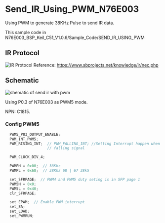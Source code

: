 # Send_IR_Using_PWM_N76E003
Using PWM to generate 38KHz Pulse to send IR data.

This sample code in N76E003_BSP_Keil_C51_V1.0.6/Sample_Code/SEND_IR_USING_PWM

## IR Protocol
![IR Protocol](https://github.com/minhhieuec/Send_IR_Using_PWM_N76E003/blob/master/N76E003_BSP_Keil_C51_V1.0.6/IR_PROTOCOL.PNG)
Reference: https://www.sbprojects.net/knowledge/ir/nec.php

## Schematic
![shematic of send ir with pwm](https://github.com/minhhieuec/Send_IR_Using_PWM_N76E003/blob/master/N76E003_BSP_Keil_C51_V1.0.6/shematic.PNG)

Using P0.3 of N76E003 as PWM5 mode.

NPN: C1815.

### Config PWM5
```c
  PWM5_P03_OUTPUT_ENABLE;
  PWM_INT_PWM5;
  PWM_RISING_INT;  // PWM_FALLING_INT; //Setting Interrupt happen when PWM0
                   // falling signal

  PWM_CLOCK_DIV_4;

  PWMPH = 0x00;  //	38Khz
  PWMPL = 0x68;  //	38Khz 68 | 67 38k5

  set_SFRPAGE;  // PWM4 and PWM5 duty seting is in SFP page 1
  PWM5H = 0x0;
  PWM5L = 0x40;
  clr_SFRPAGE;

  set_EPWM;  // Enable PWM interrupt
  set_EA;
  set_LOAD;
  set_PWMRUN;
```
